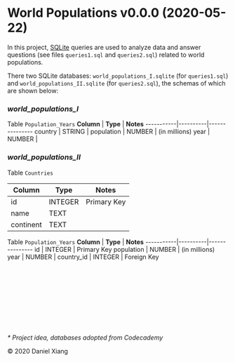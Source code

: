 # World Populations v0.0.0 (2020-05-22)
In this project, [SQLite](https://www.sqlite.org/index.html) queries are used to analyze data and answer questions (see files `queries1.sql` and `queries2.sql`) related to world populations.

There two SQLite databases: `world_populations_I.sqlite` (for `queries1.sql`) and `world_populations_II.sqlite` (for `queries2.sql`), the schemas of which are shown below:

### _world_populations_I_
Table `Population_Years`
**Column** | **Type** | **Notes**
-----------|----------|---------------
country    | STRING   |
population | NUMBER   | (in millions)
year       | NUMBER   |
<br/>

### _world_populations_II_
Table `Countries`

**Column** | **Type** | **Notes**
-----------|----------|-------------
id         | INTEGER  | Primary Key
name       | TEXT     |
continent  | TEXT     | 

Table `Population_Years`
**Column** | **Type** | **Notes**
-----------|----------|---------------
id         | INTEGER  | Primary Key
population | NUMBER   | (in millions)
year       | NUMBER   |
country_id | INTEGER  | Foreign Key

<br/><br/><br/><br/><br/><br/><br/><br/><br/>
_* Project idea, databases adopted from Codecademy_
 
&copy; 2020 Daniel Xiang
